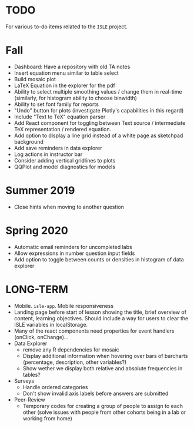 TODO
====

For various to-do items related to the `ISLE` project.

Fall
=====
* Dashboard: Have a repository with old TA notes
* Insert equation menu similar to table select
* Build mosaic plot
* LaTeX Equation in the explorer for the pdf
* Ability to select multiple smoothing values / change them in real-time (similarly, for histogram ability to choose binwidth)
* Ability to set font family for reports
* "Undo" button for plots (investigate Plotly's capabilities in this regard)
* Include "Text to TeX" equation parser 
* Add React component for toggling between Text source / intermediate TeX representation / rendered equation. 
* Add option to display a line grid instead of a white page as sketchpad background
* Add save reminders in data explorer 
* Log actions in instructor bar
* Consider adding vertical gridlines to plots
* QQPlot and model diagnostics for models

Summer 2019
===========

* Close hints when moving to another question

Spring 2020
===========

* Automatic email reminders for uncompleted labs
* Allow expressions in number question input fields
* Add option to toggle between counts or densities in histogram of data explorer

LONG-TERM
===
* Mobile. `isle-app`. Mobile responsiveness
* Landing page before start of lesson showing the title, brief overview of content, learning objectives. Should include a way for users to clear the ISLE variables in localStorage.
* Many of the react components need properties for event handlers (onClick, onChange)...
* Data Explorer
   - remove any R dependencies for mosaic
   - Display additional information when hovering over bars of barcharts (percentage, description, other variables?)
   - Show wether we display both relative and absolute frequencies in tables?
* Surveys
    - Handle ordered categories
    - Don't show invalid axis labels before answers are submitted
* Peer-Review
    - Temporary codes for creating a group of people to assign to each other (solve issues with people from other cohorts being in a lab or working from home)
